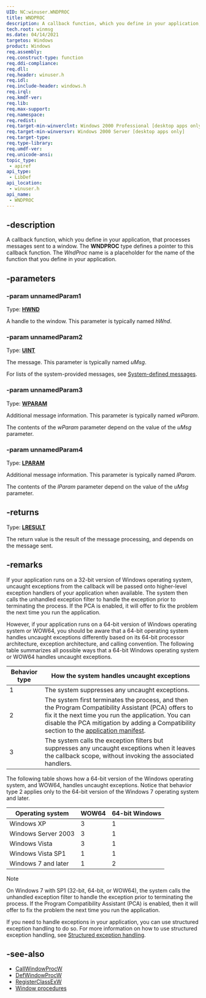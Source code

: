 ```yaml
---
UID: NC:winuser.WNDPROC
title: WNDPROC
description: A callback function, which you define in your application, that processes messages sent to a window.
tech.root: winmsg
ms.date: 04/14/2021
targetos: Windows
product: Windows
req.assembly: 
req.construct-type: function
req.ddi-compliance: 
req.dll: 
req.header: winuser.h
req.idl: 
req.include-header: windows.h
req.irql: 
req.kmdf-ver: 
req.lib: 
req.max-support: 
req.namespace: 
req.redist: 
req.target-min-winverclnt: Windows 2000 Professional [desktop apps only]
req.target-min-winversvr: Windows 2000 Server [desktop apps only]
req.target-type: 
req.type-library: 
req.umdf-ver: 
req.unicode-ansi: 
topic_type:
 - apiref
api_type:
 - LibDef
api_location:
 - winuser.h
api_name:
 - WNDPROC
---
```


## -description

A callback function, which you define in your application, that processes messages sent to a window. The **WNDPROC** type defines a pointer to this callback function. The *WndProc* name is a placeholder for the name of the function that you define in your application.

## -parameters

### -param unnamedParam1

Type: **[HWND](/windows/win32/winprog/windows-data-types)**

A handle to the window. This parameter is typically named *hWnd*.

### -param unnamedParam2

Type: **[UINT](/windows/win32/winprog/windows-data-types)**

The message. This parameter is typically named *uMsg*.

For lists of the system-provided messages, see [System-defined messages](/windows/win32/winmsg/about-messages-and-message-queues#system-defined-messages).

### -param unnamedParam3

Type: **[WPARAM](/windows/win32/winprog/windows-data-types)**

Additional message information. This parameter is typically named *wParam*.

The contents of the *wParam* parameter depend on the value of the *uMsg* parameter.

### -param unnamedParam4

Type: **[LPARAM](/windows/win32/winprog/windows-data-types)**

Additional message information. This parameter is typically named *lParam*.

The contents of the *lParam* parameter depend on the value of the *uMsg* parameter.

## -returns

Type: **[LRESULT](/windows/win32/winprog/windows-data-types)**

The return value is the result of the message processing, and depends on the message sent.

## -remarks

If your application runs on a 32-bit version of Windows operating system, uncaught exceptions from the callback will be passed onto higher-level exception handlers of your application when available. The system then calls the unhandled exception filter to handle the exception prior to terminating the process. If the PCA is enabled, it will offer to fix the problem the next time you run the application.

However, if your application runs on a 64-bit version of Windows operating system or WOW64, you should be aware that a 64-bit operating system handles uncaught exceptions differently based on its 64-bit processor architecture, exception architecture, and calling convention. The following table summarizes all possible ways that a 64-bit Windows operating system or WOW64 handles uncaught exceptions.

|Behavior type|How the system handles uncaught exceptions|
|-|-|
|1|The system suppresses any uncaught exceptions.|
|2|The system first terminates the process, and then the Program Compatibility Assistant (PCA) offers to fix it the next time you run the application. You can disable the PCA mitigation by adding a Compatibility section to the [application manifest](/windows/win32/win7appqual/compatibility---application-manifest).|
|3|The system calls the exception filters but suppresses any uncaught exceptions when it leaves the callback scope, without invoking the associated handlers.|

The following table shows how a 64-bit version of the Windows operating system, and WOW64, handles uncaught exceptions. Notice that behavior type 2 applies only to the 64-bit version of the Windows 7 operating system and later.

|Operating system|WOW64|64-bit Windows|
|-|-|-|
|Windows XP|3|1|
|Windows Server 2003|3|1|
|Windows Vista|3|1|
|Windows Vista SP1|1|1|
|Windows 7 and later|1|2|

> [!NOTE]
> On Windows 7 with SP1 (32-bit, 64-bit, or WOW64), the system calls the unhandled exception filter to handle the exception prior to terminating the process. If the Program Compatibility Assistant (PCA) is enabled, then it will offer to fix the problem the next time you run the application.

If you need to handle exceptions in your application, you can use structured exception handling to do so. For more information on how to use structured exception handling, see [Structured exception handling](/windows/win32/debug/structured-exception-handling).

## -see-also

* [CallWindowProcW](/windows/win32/api/winuser/nf-winuser-callwindowprocw)
* [DefWindowProcW](/windows/win32/api/winuser/nf-winuser-defwindowprocw)
* [RegisterClassExW](/windows/win32/api/winuser/nf-winuser-registerclassexw)
* [Window procedures](/windows/win32/winmsg/window-procedures)
